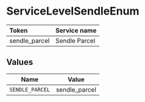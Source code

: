 # ServiceLevelSendleEnum

|Token | Service name|
|:---|:---|
| sendle_parcel | Sendle Parcel|



## Values

| Name            | Value           |
| --------------- | --------------- |
| `SENDLE_PARCEL` | sendle_parcel   |